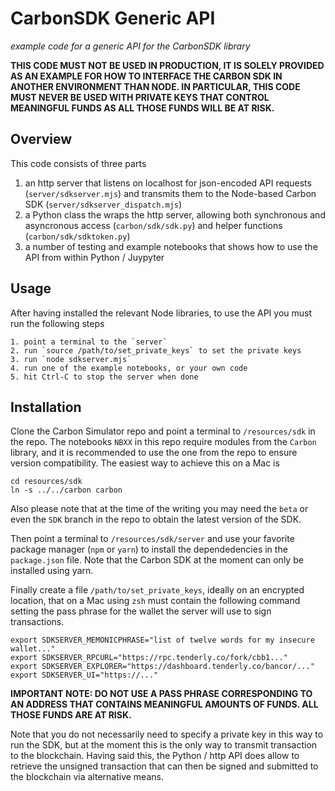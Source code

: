# CarbonSDK Generic API 

_example code for a  generic API for the CarbonSDK library_

**THIS CODE MUST NOT BE USED IN PRODUCTION, IT IS SOLELY PROVIDED AS AN EXAMPLE FOR HOW TO INTERFACE THE CARBON SDK IN ANOTHER ENVIRONMENT THAN NODE. IN PARTICULAR, THIS CODE MUST NEVER BE USED WITH PRIVATE KEYS THAT CONTROL MEANINGFUL FUNDS AS ALL THOSE FUNDS WILL BE AT RISK.**

## Overview

This code consists of three parts

1. an http server that listens on localhost for json-encoded API requests (`server/sdkserver.mjs`) and transmits them to the Node-based Carbon SDK (`server/sdkserver_dispatch.mjs`) 
2. a Python class the wraps the http server, allowing both synchronous and asyncronous access (`carbon/sdk/sdk.py`) and helper functions (`carbon/sdk/sdktoken.py`)
3. a number of testing and example notebooks that shows how to use the API from within Python / Juypyter


## Usage

After having installed the relevant Node libraries, to use the API you must run the following steps

    1. point a terminal to the `server` 
    2. run `source /path/to/set_private_keys` to set the private keys
    3. run `node sdkserver.mjs`
    4. run one of the example notebooks, or your own code
    5. hit Ctrl-C to stop the server when done


## Installation

Clone the Carbon Simulator repo and point a terminal to `/resources/sdk` in the repo. The notebooks `NBXX` in this repo require modules from the `Carbon` library, and it is recommended to use the one from the repo to ensure version compatibility. The easiest way to achieve this on a Mac is

    cd resources/sdk
    ln -s ../../carbon carbon

Also please note that at the time of the writing you may need the `beta` or even the `SDK` branch in the repo to obtain the latest version of the SDK.

Then point a terminal to `/resources/sdk/server` and use your favorite package manager (`npm` or `yarn`) to install the dependedencies in the `package.json` file. Note that the Carbon SDK at the moment can only be installed using yarn.

Finally create a file `/path/to/set_private_keys`, ideally on an encrypted location, that on a Mac using `zsh` must contain the following command setting the pass phrase for the wallet the server will use to sign transactions.

    export SDKSERVER_MEMONICPHRASE="list of twelve words for my insecure wallet..."
    export SDKSERVER_RPCURL="https://rpc.tenderly.co/fork/cbb1..."
    export SDKSERVER_EXPLORER="https://dashboard.tenderly.co/bancor/..."
    export SDKSERVER_UI="https://..."

**IMPORTANT NOTE: DO NOT USE A PASS PHRASE CORRESPONDING TO AN ADDRESS THAT CONTAINS MEANINGFUL AMOUNTS OF FUNDS. ALL THOSE FUNDS ARE AT RISK.**

Note that you do not necessarily need to specify a private key in this way to run the SDK, but at the moment this is the only way to transmit transaction to the blockchain. Having said this, the Python / http API does allow to retrieve the unsigned transaction that can then be signed and submitted to the blockchain via alternative means.






